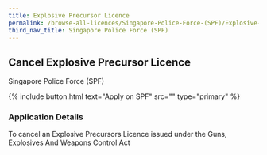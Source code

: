```yaml
---
title: Explosive Precursor Licence
permalink: /browse-all-licences/Singapore-Police-Force-(SPF)/Explosive-Precursor-Licence
third_nav_title: Singapore Police Force (SPF)
---
```


## Cancel Explosive Precursor Licence

Singapore Police Force (SPF)

{% include button.html text="Apply on SPF" src="" type="primary" %}

<H3>Application Details</H3>

<p>To cancel an Explosive Precursors Licence issued under the Guns, Explosives And Weapons Control Act</p>

